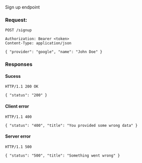 Sign up endpoint

### Request:

```http
POST /signup

Authorization: Bearer <token>
Content-Type: application/json

{ "provider": "google", "name": "John Doe" }
```

### Responses

#### Sucess

```http
HTTP/1.1 200 OK

{ "status": "200" }
```



#### Client error
```http
HTTP/1.1 400

{ "status": "400", "title": "You provided some wrong data" }
```

#### Server error
```http
HTTP/1.1 500

{ "status": "500", "title": "Something went wrong" }
```
